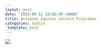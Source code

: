```yaml
---
layout: post
date: '2021-09-11 16:45:30 +0000'
title: Autumnal Equinox Sesshin Programme
categories: dublin
_template: post
---
```


![](https://zenireland.s3.eu-west-1.amazonaws.com/AUTUMNALequinox_sesshin.jpg)
